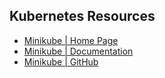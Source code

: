 ## Kubernetes Resources
- [Minikube | Home Page](https://minikube.sigs.k8s.io/docs/)
- [Minikube | Documentation](https://minikube.sigs.k8s.io/docs/)
- [Minikube | GitHub](https://github.com/kubernetes/minikube)
